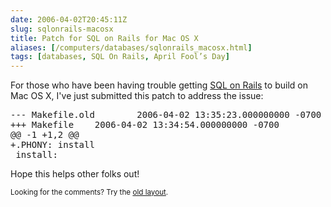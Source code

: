 ```yaml
--- 
date: 2006-04-02T20:45:11Z
slug: sqlonrails-macosx
title: Patch for SQL on Rails for Mac OS X
aliases: [/computers/databases/sqlonrails_macosx.html]
tags: [databases, SQL On Rails, April Fool’s Day]
---
```


<p>For those who have been having trouble getting <a href="http://www.sqlonrails.org/" title="SQL on Rails: Taking the VC out of MVC">SQL on Rails</a> to build on Mac OS X, I've just submitted this patch to address the issue:</p>

<pre>
--- Makefile.old        2006-04-02 13:35:23.000000000 -0700
+++ Makefile    2006-04-02 13:34:54.000000000 -0700
@@ -1 +1,2 @@
+.PHONY: install
 install:
</pre>

<p>Hope this helps other folks out!</p>

<p class="past"><small>Looking for the comments? Try the <a rel="nofollow" href="//past.justatheory.com/computers/databases/sqlonrails_macosx.html">old layout</a>.</small></p>


